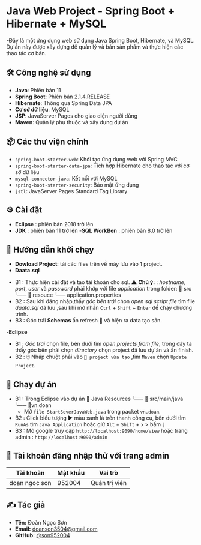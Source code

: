 # Java Web Project - Spring Boot + Hibernate + MySQL

-Đây là một ứng dụng web sử dụng Java Spring Boot, Hibernate, và MySQL. Dự án này được xây dựng để quản lý và bán sản phẩm và thực hiện các thao tác cơ bản.

## 🛠 Công nghệ sử dụng

- **Java**: Phiên bản 11
- **Spring Boot**: Phiên bản 2.1.4.RELEASE
- **Hibernate**: Thông qua Spring Data JPA
- **Cơ sở dữ liệu**: MySQL
- **JSP**: JavaServer Pages cho giao diện người dùng
- **Maven**: Quản lý phụ thuộc và xây dựng dự án

## 📦 Các thư viện chính

- `spring-boot-starter-web`: Khởi tạo ứng dụng web với Spring MVC
- `spring-boot-starter-data-jpa`: Tích hợp Hibernate cho thao tác với cơ sở dữ liệu
- `mysql-connector-java`: Kết nối với MySQL
- `spring-boot-starter-security`: Bảo mật ứng dụng
- `jstl`: JavaServer Pages Standard Tag Library

## ⚙️ Cài đặt

- **Eclipse** : phiên bản 2018 trở lên
- **JDK** : phiên bản 11 trở lên
-**SQL WorkBen** : phiên bản 8.0 trở lên
  
## 📝 Hướng dẫn khởi chạy
- **Dowload Project**: tải các files trên về máy lưu vào 1 project.
- **Daata.sql**
+ B1 : Thực hiện cài đặt và tạo tài khoản cho sql.
 ⚠️ **Chú ý:** : *hostname*, *port*, *user* và *password* phải khớp với file *application* trong folder:
 📁 src
  └── 📁 resouce
      └── application.properties
+ B2 : Sau khi đăng nhập,thấy *góc bên trái* chọn *open sql script file* tìm file *daata.sql* đã lưu ,sau khi mở nhấn `Ctrl` + `Shift` + `Enter` để chạy chương trình.
+ B3 : Góc trái **Schemas** ấn refresh 🔄 và hiện ra data tạo sẵn.

-**Eclipse** 
+ B1 : *Góc trái* chọn file, bên dưới tìm *open projects from file*, trong đây ta thấy góc bên phải chọn *directory* chọn project đã lưu dự án và ấn finish.
+ B2 : 🖱️ Nhấp chuột phải vào `📁 project vừa tạo` ,tìm `Maven` chọn `Update Project`.


## 🚀 Chạy dự án
- B1 : Trong Eclipse vào dự án
 📁 Java Resources
  └── 📁 src/main/java
      └── 📁vn.doan
  * Mở `file StartSeverJavaWeb.java` trong packet `vn.doan`.
 - B2 : Click biểu tượng ▶️ màu xanh lá trên thanh công cụ, bên dưới tìm `RunAs` tìm `Java Application` hoặc giữ `Alt` + `Shift` + `x` > bấm `j`
 - B3 : Mở google truy cập `http://localhost:9090/home/view` hoặc trang admin : `http://localhost:9090/admin`
  ## 🔐 Tài khoản đăng nhập thử với trang admin

| Tài khoản | Mật khẩu   | Vai trò      |
|-----------|------------|--------------|
| doan ngoc son     | 952004     | Quản trị viên |


## ✍️ Tác giả

- **Tên:** Đoàn Ngọc Sơn  
- **Email:** [doanson3504@gmail.com](mailto:doanson3504@gmail.com)  
- **GitHub:** [@son952004](https://github.com/son952004)
